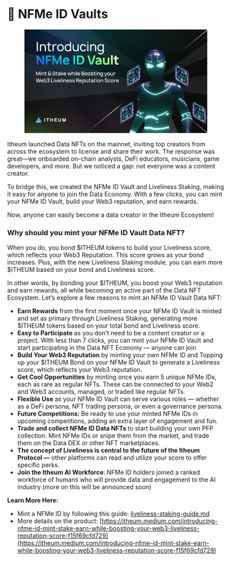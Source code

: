 # 🤖 NFMe ID Vaults

<figure><img src="../.gitbook/assets/image (179).png" alt=""><figcaption></figcaption></figure>

Itheum launched Data NFTs on the mainnet, inviting top creators from across the ecosystem to license and share their work. The response was great—we onboarded on-chain analysts, DeFi educators, musicians, game developers, and more. But we noticed a gap: not everyone was a content creator.

To bridge this, we created the NFMe ID Vault and Liveliness Staking, making it easy for anyone to join the Data Economy. With a few clicks, you can mint your NFMe ID Vault, build your Web3 reputation, and earn rewards.

Now, anyone can easily become a data creator in the Itheum Ecosystem!

### Why should you mint your NFMe ID Vault Data NFT?

When you do, you bond $ITHEUM tokens to build your Liveliness score, which reflects your Web3 Reputation. This score grows as your bond increases. Plus, with the new Liveliness Staking module, you can earn more $ITHEUM based on your bond and Liveliness score.

In other words, by bonding your $ITHEUM, you boost your Web3 reputation and earn rewards, all while becoming an active part of the Data NFT Ecosystem. Let’s explore a few reasons to mint an NFMe ID Vault Data NFT:

* **Earn Rewards** from the first moment once your NFMe ID Vault is minted and set as primary through Liveliness Staking, generating more $ITHEUM tokens based on your total bond and Liveliness score.
* **Easy to Participate** as you don’t need to be a content creator or a project. With less than 7 clicks, you can mint your NFMe ID Vault and start participating in the Data NFT Economy — anyone can join
* **Build Your Web3 Reputation** by minting your own NFMe ID and Topping up your $ITHEUM Bond on your NFMe ID Vault to generate a Liveliness score, which reflects your Web3 reputation.
* **Get Cool Opportunities** by minting once you earn 5 unique NFMe IDs, each as rare as regular NFTs. These can be connected to your Web2 and Web3 accounts, managed, or traded like regular NFTs.
* **Flexible Use** as your NFMe ID Vault can serve various roles — whether as a DeFi persona, NFT trading persona, or even a governance persona.
* **Future Competitions:** Be ready to use your minted NFMe IDs in upcoming competitions, adding an extra layer of engagement and fun.
* **Trade and collect NFMe ID Data NFTs** to start building your own PFP collection. Mint NFMe IDs or snipe them from the market, and trade them on the Data DEX or other NFT marketplaces.
* **The concept of Liveliness is central to the future of the Itheum Protocol —** other platforms can read and utilize your score to offer specific perks.
* **Join the Itheum AI Workforce**: NFMe ID holders joined a ranked workforce of humans who will provide data and engagement to the AI industry (more on this will be announced soon)



**Learn More Here:**&#x20;

* Mint a NFMe ID by following this guide: [liveliness-staking-guide.md](../integrators/data-dex-guides/liveliness-staking-guide.md "mention")
* More details on the product: [https://itheum.medium.com/introducing-nfme-id-mint-stake-earn-while-boosting-your-web3-liveliness-reputation-score-f15f69cfd729](https://itheum.medium.com/introducing-nfme-id-mint-stake-earn-while-boosting-your-web3-liveliness-reputation-score-f15f69cfd729)



